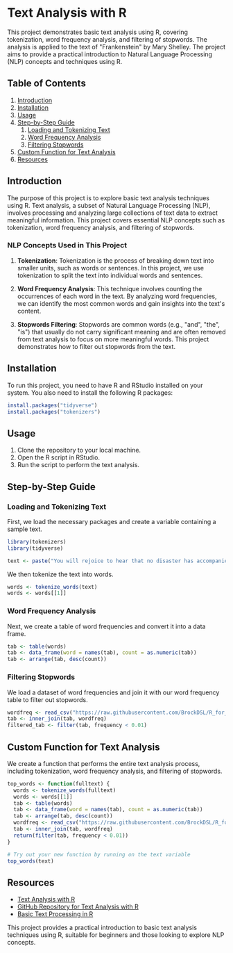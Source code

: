# Text Analysis with R

This project demonstrates basic text analysis using R, covering tokenization, word frequency analysis, and filtering of stopwords. The analysis is applied to the text of "Frankenstein" by Mary Shelley. The project aims to provide a practical introduction to Natural Language Processing (NLP) concepts and techniques using R.

## Table of Contents

1. [Introduction](#introduction)
2. [Installation](#installation)
3. [Usage](#usage)
4. [Step-by-Step Guide](#step-by-step-guide)
    1. [Loading and Tokenizing Text](#loading-and-tokenizing-text)
    2. [Word Frequency Analysis](#word-frequency-analysis)
    3. [Filtering Stopwords](#filtering-stopwords)
5. [Custom Function for Text Analysis](#custom-function-for-text-analysis)
6. [Resources](#resources)

## Introduction

The purpose of this project is to explore basic text analysis techniques using R. Text analysis, a subset of Natural Language Processing (NLP), involves processing and analyzing large collections of text data to extract meaningful information. This project covers essential NLP concepts such as tokenization, word frequency analysis, and filtering of stopwords.

### NLP Concepts Used in This Project

1. **Tokenization**: Tokenization is the process of breaking down text into smaller units, such as words or sentences. In this project, we use tokenization to split the text into individual words and sentences.

2. **Word Frequency Analysis**: This technique involves counting the occurrences of each word in the text. By analyzing word frequencies, we can identify the most common words and gain insights into the text's content.

3. **Stopwords Filtering**: Stopwords are common words (e.g., "and", "the", "is") that usually do not carry significant meaning and are often removed from text analysis to focus on more meaningful words. This project demonstrates how to filter out stopwords from the text.

## Installation

To run this project, you need to have R and RStudio installed on your system. You also need to install the following R packages:

```R
install.packages("tidyverse")
install.packages("tokenizers")
```

## Usage

1. Clone the repository to your local machine.
2. Open the R script in RStudio.
3. Run the script to perform the text analysis.

## Step-by-Step Guide

### Loading and Tokenizing Text

First, we load the necessary packages and create a variable containing a sample text.

```R
library(tokenizers)
library(tidyverse)

text <- paste("You will rejoice to hear that no disaster has accompanied the commencement of an enterprise which you have regarded with such evil forebodings. I arrived here yesterday, and my first task is to assure my dear sister of my welfare and increasing confidence in the success of my undertaking")
```

We then tokenize the text into words.

```R
words <- tokenize_words(text)
words <- words[[1]]
```

### Word Frequency Analysis

Next, we create a table of word frequencies and convert it into a data frame.

```R
tab <- table(words)
tab <- data_frame(word = names(tab), count = as.numeric(tab))
tab <- arrange(tab, desc(count))
```

### Filtering Stopwords

We load a dataset of word frequencies and join it with our word frequency table to filter out stopwords.

```R
wordfreq <- read_csv("https://raw.githubusercontent.com/BrockDSL/R_for_Text_Analysis/master/wordfrequency.csv")
tab <- inner_join(tab, wordfreq)
filtered_tab <- filter(tab, frequency < 0.01)
```

## Custom Function for Text Analysis

We create a function that performs the entire text analysis process, including tokenization, word frequency analysis, and filtering of stopwords.

```R
top_words <- function(fulltext) {
  words <- tokenize_words(fulltext)
  words <- words[[1]]
  tab <- table(words)
  tab <- data_frame(word = names(tab), count = as.numeric(tab))
  tab <- arrange(tab, desc(count))
  wordfreq <- read_csv("https://raw.githubusercontent.com/BrockDSL/R_for_Text_Analysis/master/wordfrequency.csv")
  tab <- inner_join(tab, wordfreq)
  return(filter(tab, frequency < 0.01))
}

# Try out your new function by running on the text variable
top_words(text)
```

## Resources

- [Text Analysis with R](https://brockdsl.github.io/Text-Analysis-with-R/)
- [GitHub Repository for Text Analysis with R](https://github.com/BrockDSL/Text-Analysis-with-R)
- [Basic Text Processing in R](https://programminghistorian.org/en/lessons/basic-text-processing-in-r)

This project provides a practical introduction to basic text analysis techniques using R, suitable for beginners and those looking to explore NLP concepts.
